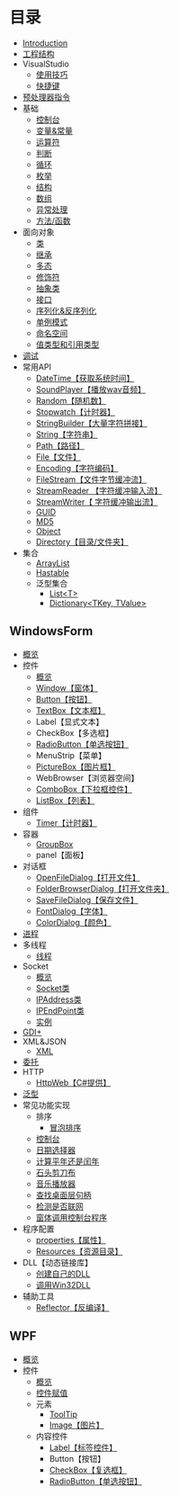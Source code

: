 # 目录

* [Introduction](README.md)
* [工程结构](./basis/structure.md)
* VisualStudio
  * [使用技巧](./basis/vside/set-up-skills.md)
  * [快捷键](./basis/vside/hot-key.md)
* [预处理器指令](./basis/pretreatment.md)
* 基础
  * [控制台](./basis/basic-grammar/console.md)
  * [变量&常量](./basis/basic-grammar/variables&constants.md)
  * [运算符](./basis/basic-grammar/calculation.md)
  * [判断](./basis/basic-grammar/judgment.md)
  * [循环](./basis/basic-grammar/cycle.md)
  * [枚举](./basis/basic-grammar/enumerate.md)
  * [结构](./basis/basic-grammar/structure.md)
  * [数组](./basis/basic-grammar/array.md)
  * [异常处理](./basis/basic-grammar/exception-handling.md)
  * [方法/函数](./basis/basic-grammar/method.md)
* 面向对象
  * [类](./object-oriented/class.md)
  * [继承](./object-oriented/inherit.md)
  * [多态](./object-oriented/polymorphism.md)
  * [修饰符](./object-oriented/access-modifier.md)
  * [抽象类](./object-oriented/abstract.md)
  * [接口](./object-oriented/inherit.md)
  * [序列化&反序列化](./object-oriented/serialization.md)
  * [单例模式](./object-oriented/singleton-mode.md)
  * [命名空间](./object-oriented/namespace.md)
  * [值类型和引用类型](./object-oriented/value-and-reference.md)
* [调试](./debug/debug.md)
* 常用API
  * [DateTime【获取系统时间】](./common-api/date-time.md)
  * [SoundPlayer【播放wav音频】](./common-api/sound-player.md)
  * [Random【随机数】](./common-api/random.md)
  * [Stopwatch【计时器】](./basis/structure.md)
  * [StringBuilder【大量字符拼接】](./common-api/string-builder.md)
  * [String【字符串】](./common-api/string.md)
  * [Path【路径】](./common-api/path.md)
  * [File【文件】](./common-api/file.md)
  * [Encoding【字符编码】](./common-api/encoding.md)
  * [FileStream【文件字节缓冲流】](./common-api/file-stream.md)
  * [StreamReader 【字符缓冲输入流】](./common-api/stream-reader.md)
  * [StreamWriter【 字符缓冲输出流】](./common-api/stream-writer.md)
  * [GUID](./common-api/guid.md)
  * [MD5](./common-api/md5.md)
  * [Object](./common-api/object.md)
  * [Directory【目录/文件夹】](./common-api/directory.md)
* 集合
  * [ArrayList](./set/array-list.md)
  * [Hastable](./set/hastable.md)
  * 泛型集合
    * [List\<T>](./set/generic/list-t.md)
    * [Dictionary<TKey, TValue>](./set/generic/dictionary-t.md)

## WindowsForm
* [概览](./windows-form/overview.md)
* 控件
  * [概览](./windows-form/controls/overview.md)
  * [Window【窗体】](./windows-form/controls/window.md)
  * [Button【按钮】](./windows-form/controls/button.md)
  * [TextBox【文本框】](./windows-form/controls/text-box.md)
  * Label【显式文本】
  * CheckBox【多选框】
  * [RadioButton【单选按钮】](./windows-form/controls/radio-button.md)
  * MenuStrip【菜单】
  * [PictureBox【图片框】](./windows-form/controls/picture-box.md)
  * WebBrowser【浏览器空间】
  * [ComboBox【下拉框控件】](./windows-form/controls/combo-box.md)
  * [ListBox【列表】](./windows-form/controls/list-box.md)
* 组件
  * [Timer【计时器】](./windows-form/component/timer.md)
* 容器
  * [GroupBox](./windows-form/container/group-box.md)
  * panel【面板】
* 对话框
  * [OpenFileDialog【打开文件】](./windows-form/dialog/open-file.md)
  * [FolderBrowserDialog【打开文件夹】](./windows-form/dialog/folder-browser.md)
  * [SaveFileDialog【保存文件】](./windows-form/dialog/save-file.md)
  * [FontDialog【字体】](./windows-form/dialog/font.md)
  * [ColorDialog【颜色】](./windows-form/dialog/color.md)
* [进程](./windows-form/process.md)
* 多线程
  * [线程](./windows-form/multithreading/thread.md)
* Socket
  * [概览](./windows-form/socket/overview.md)
  * [Socket类](./windows-form/socket/socketclass.md)
  * [IPAddress类](./windows-form/socket/ip-address.md)
  * [IPEndPoint类](./windows-form/socket/ip-end-point.md)
  * [实例](./windows-form/socket/instance.md)
* [GDI+](./windows-form/gdi.md)
* XML&JSON
  * [XML](./xml&json/xml.md)
* [委托](./uncategorized/commission.md)
* HTTP
  * [HttpWeb【C#提供】](./http/http-web.md)
* [泛型](./uncategorized/generic.md) 
* 常见功能实现
  * 排序
    * [冒泡排序](./common-features/sort/bubble.md)
  * [控制台](./common-features/console.md)
  * [日期选择器](./common-features/date-picker.md)
  * [计算平年还是闰年](./common-features/leap-year.md)
  * [石头剪刀布](./common-features/rock-paper-scissors.md)
  * [音乐播放器](./common-features/media-player.md)
  * [查找桌面层句柄](./common-features/find-work-w.md)
  * [检测是否联网](./common-features/network-check.md)
  * [窗体调用控制台程序](./common-features/call-console-program.md)
* 程序配置
  * [properties【属性】](./program-config/properties.md)
  * [Resources【资源目录】](./program-config/resources.md)
* DLL【动态链接库】
  * [创建自己的DLL](./dll/creater-dll.md)
  * [调用Win32DLL](./dll/win32-dll.md)
* 辅助工具
  * [Reflector【反编译】](./auxiliary-tools/reflector.md)

## WPF
* [概览](./wpf/overview.md)
* 控件
  * [概览](./wpf/controls/overview.md)
  * [控件赋值](./wpf/controls/assignment.md)
  * 元素
    * [ToolTip](./wpf/controls/elements/tool-tip.md)
    * [Image【图片】](./wpf/controls/elements/image.md)
  * 内容控件
    * [Label【标签控件】](./wpf/controls/contents/label.md)
    * Button【按钮】
    * [CheckBox【复选框】](./wpf/controls/contents/check-box.md)
    * [RadioButton【单选按钮】](./wpf/controls/contents/radio-button.md)
